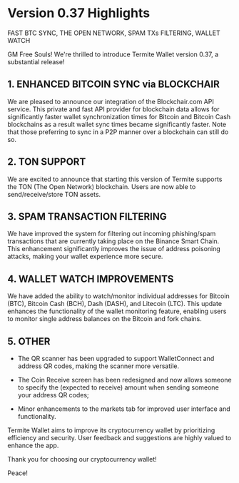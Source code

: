 # Version 0.37 Highlights

FAST BTC SYNC, THE OPEN NETWORK, SPAM TXs FILTERING, WALLET WATCH

GM Free Souls! We're thrilled to introduce Termite Wallet version 0.37, a substantial release!

## 1. ENHANCED BITCOIN SYNC via BLOCKCHAIR

We are pleased to announce our integration of the Blockchair.com API service. This private and fast API provider for blockchain data allows for significantly faster wallet synchronization times for Bitcoin and Bitcoin Cash blockchains as a result wallet sync times became significantly faster. Note that those preferring to sync in a P2P manner over a blockchain can still do so.

## 2. TON SUPPORT

We are excited to announce that starting this version of Termite supports the TON (The Open Network) blockchain. Users are now able to send/receive/store TON assets.

## 3. SPAM TRANSACTION FILTERING

We have improved the system for filtering out incoming phishing/spam transactions that are currently taking place on the Binance Smart Chain. This enhancement significantly improves the issue of address poisoning attacks, making your wallet experience more secure.

## 4. WALLET WATCH IMPROVEMENTS

We have added the ability to watch/monitor individual addresses for Bitcoin (BTC), Bitcoin Cash (BCH), Dash (DASH), and Litecoin (LTC). This update enhances the functionality of the wallet monitoring feature, enabling users to monitor single address balances on the Bitcoin and fork chains.

## 5. OTHER

- The QR scanner has been upgraded to support WalletConnect and address QR codes, making the scanner more versatile.

- The Coin Receive screen has been redesigned and now allows someone to specify the (expected to receive) amount when sending someone your address QR codes;

- Minor enhancements to the markets tab for improved user interface and functionality.


Termite Wallet aims to improve its cryptocurrency wallet by prioritizing efficiency and security. User feedback and suggestions are highly valued to enhance the app.

Thank you for choosing our cryptocurrency wallet!

Peace!
